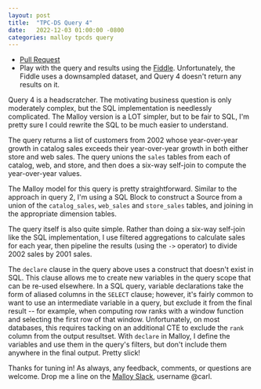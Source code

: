 ```yaml
---
layout: post
title:  "TPC-DS Query 4"
date:   2022-12-03 01:00:00 -0800
categories: malloy tpcds query
---
```

- [Pull Request](https://github.com/carlineng/malloy-tpcds/pull/8/files)
- Play with the query and results using the [Fiddle](https://carlineng.github.io/tpcds-fiddle/?q=4+-+Query+04&t=&m=TPC-DS). Unfortunately, the Fiddle uses a downsampled dataset, and Query 4 doesn't return any results on it.

Query 4 is a headscratcher. The motivating business question is only moderately complex, but the SQL implementation is needlessly complicated. The Malloy version is a LOT simpler, but to be fair to SQL, I'm pretty sure I could rewrite the SQL to be much easier to understand.

The query returns a list of customers from 2002 whose year-over-year growth in catalog sales exceeds their year-over-year growth in both either store and web sales. The query unions the `sales` tables from each of catalog, web, and store, and then does a six-way self-join to compute the year-over-year values.

<script src="https://gist.github.com/carlineng/9d23494ff83319d7d5fcf38f76a3ffd2.js?file=q04.sql"></script>

The Malloy model for this query is pretty straightforward. Similar to the approach in query 2, I'm using a SQL Block to construct a Source from a union of the `catalog_sales`, `web_sales` and `store_sales` tables, and joining in the appropriate dimension tables.

<script src="https://gist.github.com/carlineng/9d23494ff83319d7d5fcf38f76a3ffd2.js?file=tpcds.malloy"></script>

The query itself is also quite simple. Rather than doing a six-way self-join like the SQL implementation, I use filtered aggregations to calculate sales for each year, then pipeline the results (using the `->` operator) to divide 2002 sales by 2001 sales.

<script src="https://gist.github.com/carlineng/9d23494ff83319d7d5fcf38f76a3ffd2.js?file=q04.malloy"></script>

The `declare` clause in the query above uses a construct that doesn't exist in SQL. This clause allows me to create new variables in the query scope that can be re-used elsewhere. In a SQL query, variable declarations take the form of aliased columns in the `SELECT` clause; however, it's fairly common to want to use an intermediate variable in a query, but exclude it from the final result -- for example, when computing row ranks with a window function and selecting the first row of that window. Unfortunately, on most databases, this requires tacking on an additional CTE to exclude the `rank` column from the output resultset. With `declare` in Malloy, I define the variables and use them in the query's filters, but don't include them anywhere in the final output. Pretty slick!

Thanks for tuning in! As always, any feedback, comments, or questions are welcome. Drop me a line on the [Malloy Slack](https://malloy-community.slack.com), username @carl.
